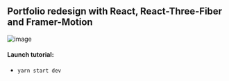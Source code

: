 ## Portfolio redesign with React, React-Three-Fiber and Framer-Motion

![image](https://user-images.githubusercontent.com/63835313/209404783-c23a22eb-a96c-4b8d-8679-2bb5e957ce01.png)

 #### Launch tutorial:
 - `yarn start dev`
